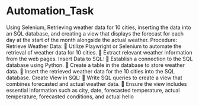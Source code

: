 # Automation_Task
Using Selenium, Retrieving weather data for 10 cities, inserting the data into an SQL database, and creating a view that displays the forecast for each day at the start of the month alongside the actual weather.
Procedure:
Retrieve Weather Data:  Utilize Playwright or Selenium to automate the retrieval of weather data for 10
cities.  Extract relevant weather information from the web pages. Insert Data to SQL:  Establish a connection to the SQL database using Python.  Create a table in the database to store weather data.  Insert the retrieved weather data for the 10 cities into the SQL database. Create View in SQL:  Write SQL queries to create a view that combines forecasted and actual
weather data.  Ensure the view includes essential information such as city, date, forecasted
temperature, actual temperature, forecasted conditions, and actual
hello
